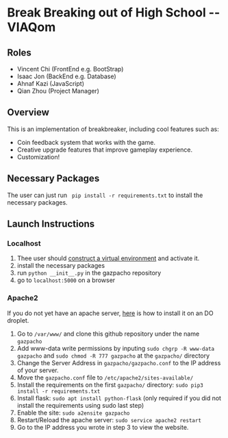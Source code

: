 # Break Breaking out of High School  -- VIAQom

## Roles
- Vincent Chi (FrontEnd e.g. BootStrap)
- Isaac Jon (BackEnd e.g. Database)
- Ahnaf Kazi (JavaScript)
- Qian Zhou (Project Manager)

## Overview

This is an implementation of breakbreaker, including cool features such as:
- Coin feedback system that works with the game.
- Creative upgrade features that improve gameplay experience.
- Customization!

## Necessary Packages

The user can just run 
` pip install -r requirements.txt`
to install the necessary packages. 

## Launch Instructions

### Localhost

1. Thee user should [construct a virtual environment](https://packaging.python.org/guides/installing-using-pip-and-virtual-environments/) and activate it. 
2. install the necessary packages
3. run `python __init__.py` in the gazpacho repository
4. go to `localhost:5000` on a browser


### Apache2

If you do not yet have an apache server, [here](https://www.digitalocean.com/community/tutorials/how-to-install-linux-apache-mysql-php-lamp-stack-ubuntu-18-04) is how to install it on an DO droplet. 

1. Go to `/var/www/` and clone this github repository under the name `gazpacho`
2. Add www-data write permissions by inputing `sudo chgrp -R www-data gazpacho` and `sudo chmod -R 777 gazpacho` at the `gazpacho/` directory
3. Change the Server Address in `gazpacho/gazpacho.conf` to the IP address of your server.
4. Move the  `gazpacho.conf` file to `/etc/apache2/sites-available/`
5. Install the requirements on the first `gazpacho/` directory: `sudo pip3 install -r requirements.txt`
6. Install flask: `sudo apt install python-flask` (only required if you did not install the requirements using sudo last step)
7. Enable the site: `sudo a2ensite gazpacho`
8. Restart/Reload the apache server: `sudo service apache2 restart`
9. Go to the IP address you wrote in step 3 to view the website.

